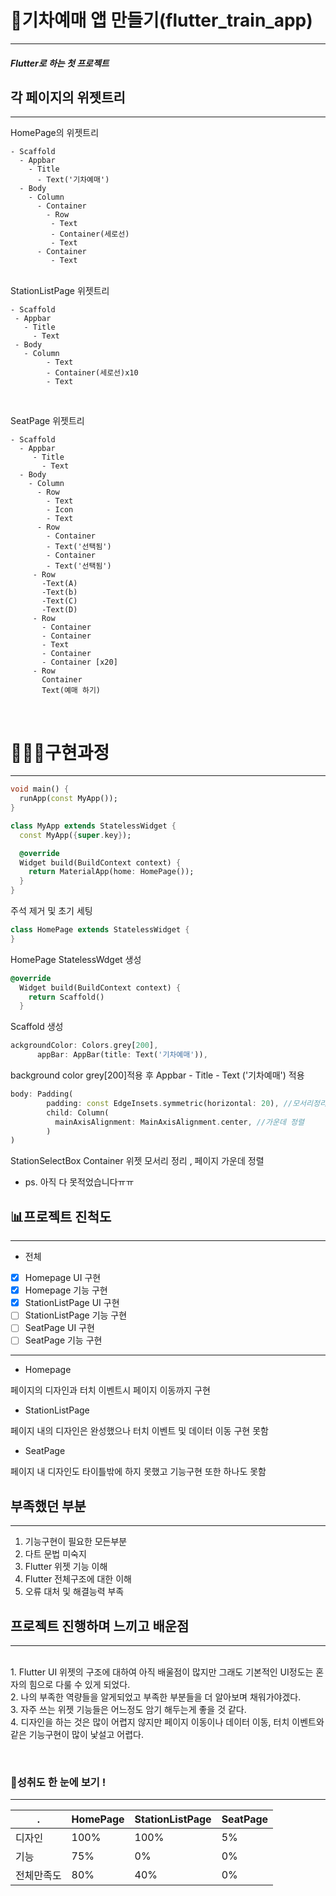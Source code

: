 # 🚆기차예매 앱 만들기(flutter_train_app)
---
##### Flutter로 하는 첫 프로젝트

## 각 페이지의 위젯트리
---

HomePage의 위젯트리
```
- Scaffold
  - Appbar
    - Title
      - Text('기차예매')
  - Body
    - Column
      - Container
        - Row
         - Text
         - Container(세로선)
         - Text
      - Container
         - Text   

 ```   
<br> StationListPage 위젯트리
 ```
- Scaffold
  - Appbar
    - Title
      - Text
  - Body
    - Column
         - Text
         - Container(세로선)x10
         - Text
         
 ```

 <br> SeatPage 위젯트리

 ```
- Scaffold
   - Appbar
      - Title
        - Text
   - Body
     - Column
       - Row
         - Text
         - Icon
         - Text
       - Row
         - Container
         - Text('선택됨')
         - Container
         - Text('선택됨')
      - Row
        -Text(A)
        -Text(b)
        -Text(C)
        -Text(D)
      - Row
        - Container
        - Container
        - Text
        - Container
        - Container [x20]
      - Row
        Container
        Text(예매 하기)  
 ```
<br/>

# 👨🏻‍💻구현과정
---
```dart
void main() {
  runApp(const MyApp());
}

class MyApp extends StatelessWidget {
  const MyApp({super.key});

  @override
  Widget build(BuildContext context) {
    return MaterialApp(home: HomePage());
  }
}
```
주석 제거 및 초기 세팅 
```dart
class HomePage extends StatelessWidget {
}
```
HomePage StatelessWdget 생성
```dart
@override
  Widget build(BuildContext context) {
    return Scaffold()
  }
```
Scaffold 생성
```dart
ackgroundColor: Colors.grey[200],
      appBar: AppBar(title: Text('기차예매')),
```
background color grey[200]적용 후 Appbar - Title - Text ('기차예매') 적용
```dart
body: Padding(
        padding: const EdgeInsets.symmetric(horizontal: 20), //모서리정리
        child: Column(
          mainAxisAlignment: MainAxisAlignment.center, //가운데 정렬
        )
)
```
StationSelectBox Container 위젯 모서리 정리 , 페이지 가운데 정렬

+ ps. 아직 다 못적었습니다ㅠㅠ

## 📊프로젝트 진척도
---
+ 전체
- [X] Homepage UI 구현
- [x] Homepage 기능 구현
- [X] StationListPage UI 구현
- [ ] StationListPage 기능 구현
- [ ] SeatPage UI 구현
- [ ] SeatPage 기능 구현
---
+ Homepage
  
페이지의 디자인과 터치 이벤트시 페이지 이동까지 구현
<br>
+ StationListPage
  
페이지 내의 디자인은 완성했으나 터치 이벤트 및 데이터 이동 구현 못함
<br>
+ SeatPage
  
페이지 내 디자인도 타이틀밖에 하지 못했고 기능구현 또한 하나도 못함

## 부족했던 부분
---
1. 기능구현이 필요한 모든부분
2. 다트 문법 미숙지
3. Flutter 위젯 기능 이해
4. Flutter 전체구조에 대한 이해
5. 오류 대처 및 해결능력 부족

## 프로젝트 진행하며 느끼고 배운점
---
<br>1. Flutter UI 위젯의 구조에 대하여 아직 배울점이 많지만 그래도 기본적인 UI정도는 혼자의 힘으로 다룰 수 있게 되었다.
<br>2. 나의 부족한 역량들을 알게되었고 부족한 부분들을 더 알아보며 채워가야겠다.
<br>3. 자주 쓰는 위젯 기능들은 어느정도 암기 해두는게 좋을 것 같다.
<br>4. 디자인을 하는 것은 많이 어렵지 않지만 페이지 이동이나 데이터 이동, 터치 이벤트와 같은 기능구현이 많이 낯설고 어렵다.

<br>

### 💁성취도 한 눈에 보기 !
---

.|HomePage|StationListPage|SeatPage
---|---|---|---
디자인|100%|100%|5%
기능|75%|0%|0%
전체만족도|80%|40%|0%
